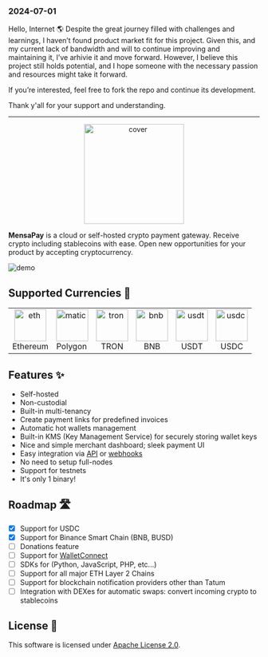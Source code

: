 ### 2024-07-01

Hello, Internet 🌎 Despite the great journey filled with challenges and learnings, I haven’t found product market fit for this project. Given this, and my current lack of bandwidth and will to continue improving and maintaining it, I’ve arhivie it and move forward. However, I believe this project still holds potential, and I hope someone with the necessary passion and resources might take it forward. 

If you’re interested, feel free to fork the repo and continue its development.

Thank y'all for your support and understanding.

--- 

<p align="center">
  <a href="https://o2pay.co">
    <img src="./.github/static/cover.svg" height="200" alt="cover">
  </a>
</p>

**MensaPay** is a cloud or self-hosted crypto payment gateway.
Receive crypto including stablecoins with ease. Open new opportunities for your product by accepting cryptocurrency.

<img src="./.github/static/demo.jpg" alt="demo">

## Supported Currencies 🔗

<table>
    <tr>
        <td align="center">
            <img src="./ui-dashboard/src/assets/icons/crypto/eth.svg" height="64" alt="eth">
            <div>Ethereum</div>
        </td>
        <td>
            <img src="./ui-dashboard/src/assets/icons/crypto/matic.svg" height="64" alt="matic">
            <div>Polygon</div>
        </td>
        <td align="center">
            <img src="./ui-dashboard/src/assets/icons/crypto/tron.svg" height="64" alt="tron">
            <div>TRON</div>
        </td>
        <td align="center">
            <img src="./ui-dashboard/src/assets/icons/crypto/bnb.svg" height="64" alt="bnb">
            <div>BNB</div>
        </td>
        <td align="center">
            <img src="./ui-dashboard/src/assets/icons/crypto/usdt.svg" height="64" alt="usdt">
            <div>USDT</div>
        </td>
        <td align="center">
            <img src="./ui-dashboard/src/assets/icons/crypto/usdc.svg" height="64" alt="usdc">
            <div>USDC</div>
        </td>
    </tr>
</table>

## Features ✨

- Self-hosted
- Non-custodial
- Built-in multi-tenancy
- Create payment links for predefined invoices
- Automatic hot wallets management
- Built-in KMS (Key Management Service) for securely storing wallet keys
- Nice and simple merchant dashboard; sleek payment UI
- Easy integration via [API](https://docs.o2pay.co/specs/merchant/v1/) or [webhooks](https://docs.o2pay.co/webhooks)
- No need to setup full-nodes
- Support for testnets
- It's only 1 binary!


## Roadmap 🛣️

- [x] Support for USDC
- [x] Support for Binance Smart Chain (BNB, BUSD)
- [ ] Donations feature
- [ ] Support for [WalletConnect](https://walletconnect.com/)
- [ ] SDKs for (Python, JavaScript, PHP, etc...)
- [ ] Support for all major ETH Layer 2 Chains
- [ ] Support for blockchain notification providers other than Tatum
- [ ] Integration with DEXes for automatic swaps: convert incoming crypto to stablecoins

## License 📑

This software is licensed under [Apache License 2.0](./LICENSE).
